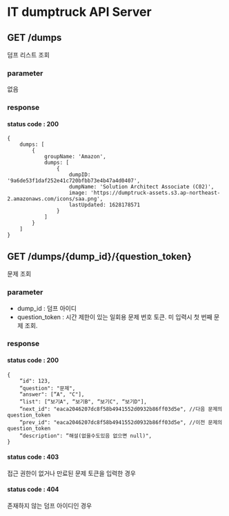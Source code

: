 # IT dumptruck API Server

## GET /dumps
덤프 리스트 조회

### parameter
없음

### response
#### status code : 200
```
{
    dumps: [
        {
            groupName: 'Amazon',
            dumps: [
                {
                    dumpID: '9a6de53f1daf252e41c720bfbb73e4b47a4d0407',
                    dumpName: 'Solution Architect Associate (C02)',
                    image: 'https://dumptruck-assets.s3.ap-northeast-2.amazonaws.com/icons/saa.png',
                    lastUpdated: 1628178571
                }
            ]
        }
    ]
}
```

## GET /dumps/{dump_id}/{question_token}
문제 조회

### parameter
* dump_id : 덤프 아이디
* question_token : 시간 제한이 있는 일회용 문제 번호 토큰. 미 입력시 첫 번째 문제 조회.

### response
#### status code : 200
```
{
    “id": 123,
    “question": "문제",
    “answer": [“A", "C"],
    “list": [“보기A", “보기B", “보기C", “보기D"],
    “next_id": "eaca2046207dc8f58b4941552d0932b86ff03d5e", //다음 문제의 question_token
    “prev_id": "eaca2046207dc8f58b4941552d0932b86ff03d5e", //이전 문제의 question_token
    “description": “해설(없을수도있음 없으면 null)",
}
```
#### status code : 403
접근 권한이 없거나 만료된 문제 토큰을 입력한 경우

#### status code : 404
존재하지 않는 덤프 아이디인 경우
